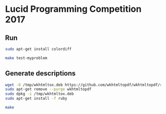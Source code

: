 # Lucid Programming Competition 2017

## Run

```sh
sudo apt-get install colordiff
```

```sh
make test-myproblem
```

## Generate descriptions

```sh
wget -O /tmp/wkhtmltox.deb https://github.com/wkhtmltopdf/wkhtmltopdf/releases/download/0.12.2.1/wkhtmltox-0.12.2.1_linux-trusty-amd64.deb
sudo apt-get remove --purge wkhtmltopdf
sudo dpkg -i /tmp/wkhtmltox.deb
sudo apt-get install -f ruby
```

```sh
make
```
